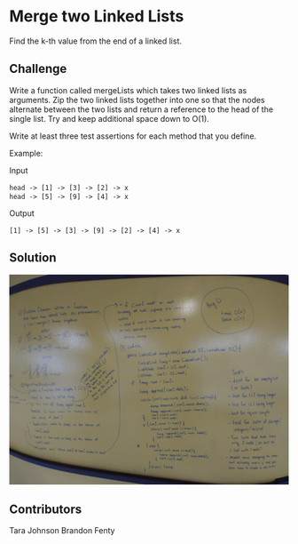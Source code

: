 # Merge two Linked Lists
Find the k-th value from the end of a linked list.

## Challenge
Write a function called mergeLists which takes two linked lists as arguments. Zip the two linked lists together into one
 so that the nodes alternate between the two lists and return a reference to the head of the single list. Try and keep additional space down to O(1).

Write at least three test assertions for each method that you define.

Example:

Input
```
head -> [1] -> [3] -> [2] -> x
head -> [5] -> [9] -> [4] -> x
```
Output
```
[1] -> [5] -> [3] -> [9] -> [2] -> [4] -> x
```

## Solution
![alt text](assets/ll_merge.jpg "ll_merge")

## Contributors
Tara Johnson
Brandon Fenty
